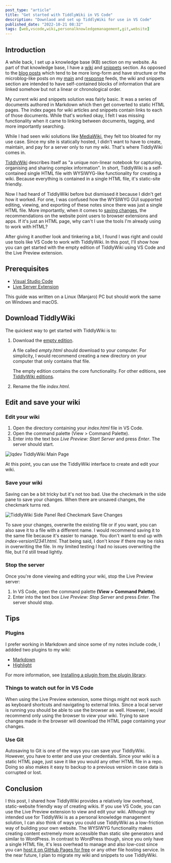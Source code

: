 ```yaml
---
post_type: "article" 
title: "Get started with TiddlyWiki in VS Code"
description: "Downlaod and set up TiddlyWiki for use in VS Code"
published_date: "2022-10-21 08:32"
tags: [web,vscode,wiki,personalknowledgemanagement,git,website]
---
```


## Introduction

A while back, I set up a knowledge base (KB) section on my website. As part of that knowledge base, I have a [wiki](/wiki) and [snippets](/snippets) section. As opposed to the [blog posts](/posts) which tend to be more long-form and have structure or the microblog-like posts on my [main](/feed) and [response](/feed/responses) feeds, the wiki and snippets section are intended to have self-contained blocks of information that are linked somehow but not a linear or chronological order. 

My current wiki and snippets solution was fairly basic. It was a series of documents authored in Markdown which then get converted to static HTML pages. The index pages for wiki articles and snippets contain links to each of those documents. While that's worked okay, I felt I was missing functionality when it came to linking between documents, tagging, and more importantly searching. 

While I had seen wiki solutions like [MediaWiki](https://www.mediawiki.org/wiki/MediaWiki), they felt too bloated for my use case. Since my site is statically hosted, I didn't want to have to create, maintain, and pay for a server only to run my wiki. That's where TiddlyWiki comes in.

[TiddlyWiki](https://tiddlywiki.com/) describes itself as "a unique non-linear notebook for capturing, organising and sharing complex information". In short, TiddlyWiki is a self-contained single HTML file with WYSIWYG-like functionality for creating a wiki. Because everything is contained in a single HTML file, it's static-site friendly. 

Now I had heard of TiddlyWiki before but dismissed it because I didn't get how it worked. For one, I was confused how the WYSIWYG GUI supported editing, viewing, and exporting of these notes since there was just a single HTML file. More importantly, when it comes to [saving changes](https://tiddlywiki.com/#Saving), the recommendations on the website point users to browser extensions and apps. If it's just an HTML page, why can't I use the tools I'm already using to work with HTML? 

After giving it another look and tinkering a bit, I found I was right and could use tools like VS Code to work with TiddlyWiki. In this post, I'll show how you can get started with the empty edition of TiddlyWiki using VS Code and the Live Preview extension.  

## Prerequisites

- [Visual Studio Code](https://code.visualstudio.com/#alt-downloads)
- [Live Server Extension](https://marketplace.visualstudio.com/items?itemName=ms-vscode.live-server)

This guide was written on a Linux (Manjaro) PC but should work the same on Windows and macOS.

## Download TiddlyWiki

The quickest way to get started with TiddlyWiki is to: 

1. Download the [empty edition](https://tiddlywiki.com/#Empty%20Edition). 

    A file called *empty.html* should download to your computer. For simplicity, I would recommend creating a new directory on your computer that only contains that file.

    The empty edition contains the core functionality. For other editions, see [TiddlyWiki editions](https://tiddlywiki.com/#Editions).

1.  Rename the file *index.html*.

## Edit and save your wiki

### Edit your wiki

1. Open the directory containing your *index.html* file in VS Code.
1. Open the command palette (View > Command Palette).
1. Enter into the text box *Live Preview: Start Server* and press *Enter*. The server should start.

![lqdev TiddlyWiki Main Page](/assets/images/tiddlywiki-vscode/lqdev-tiddlywiki.png)

At this point, you can use the TiddlyWiki interface to create and edit your wiki.

### Save your wiki

Saving can be a bit tricky but it's not too bad. Use the checkmark in the side pane to save your changes. When there are unsaved changes, the checkmark turns red. 

![TiddlyWiki Side Panel Red Checkmark Save Changes](/assets/images/tiddlywiki-vscode/tiddlywiki-save-changes.png)

To save your changes, overwrite the existing file or if you want, you can also save it to a file with a different name. I would recommend saving it to the same file because it's easier to manage. You don't want to end up with *index-version12341.html*. That being said, I don't know if there may be risks in overwriting the file. In my limited testing I had no issues overwriting the file, but I'd still tread lightly.

### Stop the server

Once you're done viewing and editing your wiki, stop the Live Preview server:

1. In VS Code, open the command palette **(View > Command Palette)**.
1. Enter into the text box *Live Preview: Stop Server* and press *Enter*. The server should stop.

## Tips

### Plugins

I prefer working in Markdown and since some of my notes include code, I addded two plugins to my wiki:

- [Markdown](https://tiddlywiki.com/#Markdown%20Plugin)
- [Highlight](https://tiddlywiki.com/#Highlight%20Plugin)

For more information, see [Installing a plugin from the plugin library](https://tiddlywiki.com/#Installing%20a%20plugin%20from%20the%20plugin%20library).

### Things to watch out for in VS Code

When using the Live Preview extension, some things might not work such as keyboard shortcuts and navigating to external links. Since a local server is running you should be able to use the browser as well. However, I would recommend only using the browser to *view* your wiki. Trying to save changes made in the browser will download the HTML page containing your changes. 

### Use Git

Autosaving to Git is one of the ways you can save your TiddlyWiki. However, you have to enter and use your credentials. Since your wiki is a static HTML page, just save it like you would any other HTML file in a repo. Doing so also makes it easy to backup to a previous version in case data is corrupted or lost. 

## Conclusion

I this post, I shared how TiddlyWiki provides a relatively low overhead, static-website friendly way of creating wikis. If you use VS Code, you can use the Live Preview extension to view and edit your wiki. Although my intended use for TiddlyWiki is as a personal knowledge management solution, I can also think of ways you could use TiddlyWiki as a low-friction way of building your own website. The WYSIWYG functionality makes creating content extremely more accessible than static site generators and similar to WordPress. In contrast to WordPress though, since you only have a single HTML file, it's less overhead to manage and also low-cost since you can [host it on GitHub Pages for free](https://nesslabs.com/tiddlywiki-static-website-generator) or any other file hosting service. In the near future, I plan to migrate my wiki and snippets to use TiddlyWiki. 